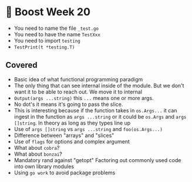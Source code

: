 # 🧙 Boost Week 20

* You need to name the file `_test.go`
* You need to have the name `TestXxx`
* You need to import `testing`
* `TestPrint(t *testing.T)`


## Covered

* Basic idea of what functional programming paradigm
* The only thing that can see internal inside of the module. But we
  don't want it to be able to reach out. We move it to internal
* `Output(args ...string)` this `...` means one or more args.
* No dot's it means it's going to pass the slice.
* This is interesting because if the function takes in `os.Args...` it
  can ingest in the function as `args ...string` or it could be
  `os.Args` and `args []string`. In theory as long as they types line up
* Use of `args []string` vs `args ...string` and `foo(os.Args...)`
* Difference between "arrays" and "slices"
* Use of `flags` for options and complex argument
* What about `cobra`?
* What about `bonzai`?
* Mandatory rand against "getopt"
Factoring out commonly used code into own library modules
* Using `go work` to avoid package problems





